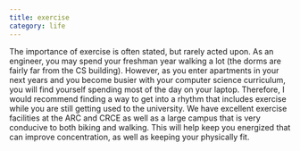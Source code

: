 ```yaml
---
title: exercise
category: life
---
```


The importance of exercise is often stated, but rarely acted upon. As an engineer, you may spend your freshman year walking a lot (the dorms are fairly far from the CS building). However, as you enter apartments in your next years and you become busier with your computer science curriculum, you will find yourself spending most of the day on your laptop. Therefore, I would recommend finding a way to get into a rhythm that includes exercise while you are still getting used to the university. We have excellent exercise facilities at the ARC and CRCE as well as a large campus that is very conducive to both biking and walking. This will help keep you energized that can improve concentration, as well as keeping your physically fit. 
